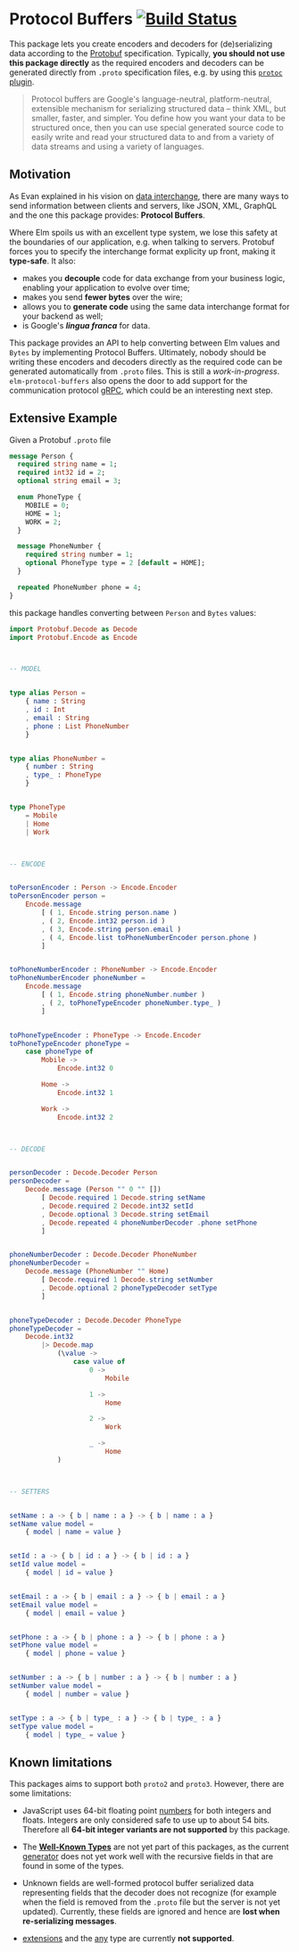 # Protocol Buffers [![Build Status](https://travis-ci.org/eriktim/elm-protocol-buffers.svg?branch=master)](https://travis-ci.org/eriktim/elm-protocol-buffers)

This package lets you create encoders and decoders for (de)serializing data
according to the [Protobuf](https://developers.google.com/protocol-buffers)
specification. Typically, **you should not use this package directly** as the
required encoders and decoders can be generated directly from `.proto`
specification files, e.g. by using this
[`protoc` plugin](https://www.npmjs.com/package/protoc-gen-elm).

> Protocol buffers are Google's language-neutral, platform-neutral, extensible
> mechanism for serializing structured data – think XML, but smaller, faster,
> and simpler. You define how you want your data to be structured once, then
> you can use special generated source code to easily write and read your
> structured data to and from a variety of data streams and using a variety of
> languages.

## Motivation

As Evan explained in his vision on
[data interchange](https://gist.github.com/evancz/1c5f2cf34939336ecb79b97bb89d9da6),
there are many ways to send information between clients and servers, like JSON,
XML, GraphQL and the one this package provides: **Protocol Buffers**.

Where Elm spoils us with an excellent type system, we lose this safety at the
boundaries of our application, e.g. when talking to servers. Protobuf forces
you to specify the interchange format explicity up front, making it
**type-safe**. It also:

* makes you **decouple** code for data exchange from your business logic,
  enabling your application to evolve over time;
* makes you send **fewer bytes** over the wire;
* allows you to **generate code** using the same data interchange format for
  your backend as well;
* is Google's **_lingua franca_** for data.

This package provides an API to help converting between Elm values and `Bytes`
by implementing Protocol Buffers. Ultimately, nobody should be writing these
encoders and decoders directly as the required code can be generated
automatically from `.proto` files. This is still a _work-in-progress_.
`elm-protocol-buffers` also opens the door to add support for the communication
protocol [gRPC](https://grpc.io/docs/guides/index.html), which could be an
interesting next step.

## Extensive Example

Given a Protobuf `.proto` file

```protobuf
message Person {
  required string name = 1;
  required int32 id = 2;
  optional string email = 3;

  enum PhoneType {
    MOBILE = 0;
    HOME = 1;
    WORK = 2;
  }

  message PhoneNumber {
    required string number = 1;
    optional PhoneType type = 2 [default = HOME];
  }

  repeated PhoneNumber phone = 4;
}
```

this package handles converting between `Person` and `Bytes` values:

```elm
import Protobuf.Decode as Decode
import Protobuf.Encode as Encode



-- MODEL


type alias Person =
    { name : String
    , id : Int
    , email : String
    , phone : List PhoneNumber
    }


type alias PhoneNumber =
    { number : String
    , type_ : PhoneType
    }


type PhoneType
    = Mobile
    | Home
    | Work



-- ENCODE


toPersonEncoder : Person -> Encode.Encoder
toPersonEncoder person =
    Encode.message
        [ ( 1, Encode.string person.name )
        , ( 2, Encode.int32 person.id )
        , ( 3, Encode.string person.email )
        , ( 4, Encode.list toPhoneNumberEncoder person.phone )
        ]


toPhoneNumberEncoder : PhoneNumber -> Encode.Encoder
toPhoneNumberEncoder phoneNumber =
    Encode.message
        [ ( 1, Encode.string phoneNumber.number )
        , ( 2, toPhoneTypeEncoder phoneNumber.type_ )
        ]


toPhoneTypeEncoder : PhoneType -> Encode.Encoder
toPhoneTypeEncoder phoneType =
    case phoneType of
        Mobile ->
            Encode.int32 0

        Home ->
            Encode.int32 1

        Work ->
            Encode.int32 2



-- DECODE


personDecoder : Decode.Decoder Person
personDecoder =
    Decode.message (Person "" 0 "" [])
        [ Decode.required 1 Decode.string setName
        , Decode.required 2 Decode.int32 setId
        , Decode.optional 3 Decode.string setEmail
        , Decode.repeated 4 phoneNumberDecoder .phone setPhone
        ]


phoneNumberDecoder : Decode.Decoder PhoneNumber
phoneNumberDecoder =
    Decode.message (PhoneNumber "" Home)
        [ Decode.required 1 Decode.string setNumber
        , Decode.optional 2 phoneTypeDecoder setType
        ]


phoneTypeDecoder : Decode.Decoder PhoneType
phoneTypeDecoder =
    Decode.int32
        |> Decode.map
            (\value ->
                case value of
                    0 ->
                        Mobile

                    1 ->
                        Home

                    2 ->
                        Work

                    _ ->
                        Home
            )



-- SETTERS


setName : a -> { b | name : a } -> { b | name : a }
setName value model =
    { model | name = value }


setId : a -> { b | id : a } -> { b | id : a }
setId value model =
    { model | id = value }


setEmail : a -> { b | email : a } -> { b | email : a }
setEmail value model =
    { model | email = value }


setPhone : a -> { b | phone : a } -> { b | phone : a }
setPhone value model =
    { model | phone = value }


setNumber : a -> { b | number : a } -> { b | number : a }
setNumber value model =
    { model | number = value }


setType : a -> { b | type_ : a } -> { b | type_ : a }
setType value model =
    { model | type_ = value }
```

## Known limitations

This packages aims to support both `proto2` and `proto3`. However, there are
some limitations:

* JavaScript uses 64-bit floating point
  [numbers](https://tc39.github.io/ecma262/#sec-ecmascript-language-types-number-type)
  for both integers and floats. Integers are only considered safe to use up to
  about 54 bits. Therefore all **64-bit integer variants are not supported** by
  this package.

* The [**Well-Known
  Types**](https://developers.google.com/protocol-buffers/docs/reference/google.protobuf)
  are not yet part of this packages, as the current
  [generator](https://www.npmjs.com/package/protoc-gen-elm) does not yet
  work well with the recursive fields in that are found in some of the types.

* Unknown fields are well-formed protocol buffer serialized data representing
  fields that the decoder does not recognize (for example when the field is
  removed from the `.proto` file but the server is not yet updated). Currently,
  these fields are ignored and hence are **lost when re-serializing messages**.

* [extensions](https://developers.google.com/protocol-buffers/docs/proto#extensions)
  and the [any](https://developers.google.com/protocol-buffers/docs/proto3#any)
  type are currently **not supported**.


